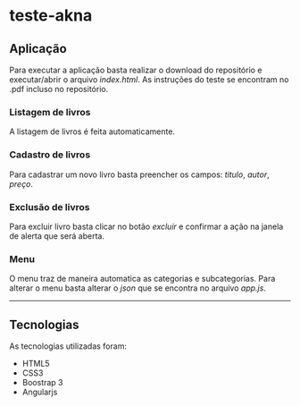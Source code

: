 # teste-akna

## Aplicação
Para executar a aplicação basta realizar o download do repositório e executar/abrir o arquivo *index.html*.
As instruções do teste se encontram no .pdf incluso no repositório.

### Listagem de livros
A listagem de livros é feita automaticamente.

### Cadastro de livros
Para cadastrar um novo livro basta preencher os campos: *titulo*, *autor*, *preço*.

### Exclusão de livros
Para excluir livro basta clicar no botão *excluir* e confirmar a ação na janela de alerta que será aberta.

### Menu
O menu traz de maneira automatica as categorias e subcategorias. Para alterar o menu basta alterar o *json* que se encontra no arquivo *app.js*.

---

## Tecnologias
As tecnologias utilizadas foram:

* HTML5
* CSS3
* Boostrap 3
* Angularjs

